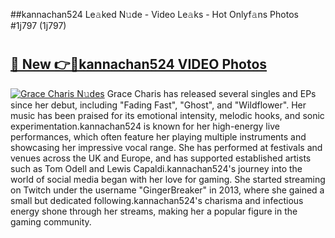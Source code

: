 ##kannachan524 Le𝚊ked N𝚞de - Video Le𝚊ks - Hot Onlyf𝚊ns Photos #1j797 (1j797)

# <h2><a href="https://mediaupload.pro?title=kannachan524&ref=9FEB">🔗 New 👉🔴kannachan524 VIDEO Photos</a></h2>

[![Grace Charis N𝚞des](https://i.imgur.com/rIISA9y.gif)](https://mediaupload.pro?title=kannachan524&ref=9FEB)
Grace Charis has released several singles and EPs since her debut, including "Fading Fast", "Ghost", and "Wildflower". Her music has been praised for its emotional intensity, melodic hooks, and sonic experimentation.kannachan524 is known for her high-energy live performances, which often feature her playing multiple instruments and showcasing her impressive vocal range. She has performed at festivals and venues across the UK and Europe, and has supported established artists such as Tom Odell and Lewis Capaldi.kannachan524's journey into the world of social media began with her love for gaming. She started streaming on Twitch under the username "GingerBreaker" in 2013, where she gained a small but dedicated following.kannachan524's charisma and infectious energy shone through her streams, making her a popular figure in the gaming community.